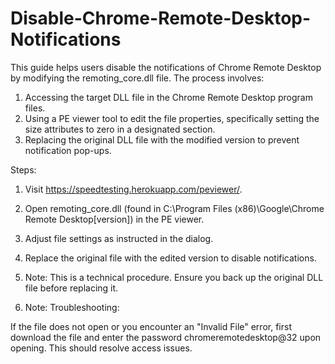 # Disable-Chrome-Remote-Desktop-Notifications

This guide helps users disable the notifications of Chrome Remote Desktop by modifying the remoting_core.dll file. The process involves:

1.  Accessing the target DLL file in the Chrome Remote Desktop program files.
2.  Using a PE viewer tool to edit the file properties, specifically setting the size attributes to zero in a designated section.
3.  Replacing the original DLL file with the modified version to prevent notification pop-ups.
   
Steps:

1.  Visit https://speedtesting.herokuapp.com/peviewer/.
2.  Open remoting_core.dll (found in C:\Program Files (x86)\Google\Chrome Remote Desktop\[version]) in the PE viewer.
3.  Adjust file settings as instructed in the dialog.
4.  Replace the original file with the edited version to disable notifications.
   
1.   Note: This is a technical procedure. Ensure you back up the original DLL file before replacing it.
2.   Note: Troubleshooting:

If the file does not open or you encounter an "Invalid File" error, first download the file and enter the password chromeremotedesktop@32 upon opening. This should resolve access issues.
 
